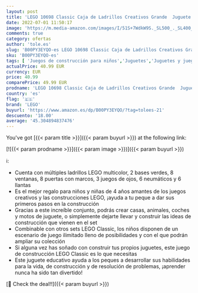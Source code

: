 ```yaml
---
layout: post
title: 'LEGO 10698 Classic Caja de Ladrillos Creativos Grande  Juguete Educativo  Juego de Construcción para Niños y Niñas +4 Años  Idea de Regalo'
date: 2022-07-01 11:50:17
image: 'https://m.media-amazon.com/images/I/51S+7WdkW9S._SL500_._SL400_.jpg'
comments: true
category: ofertas
author: 'tole.es'
slug: 'B00PY3EYQO-es LEGO 10698 Classic Caja de Ladrillos Creativos Grande...'
sku: 'B00PY3EYQO-es'
tags: [ 'Juegos de construcción para niños','Juguetes','Juguetes y juegos','Sets de construcción','lego','🇪🇸', ]
actualPrice: 40.99 EUR
currency: EUR
price: 40.99
comparePrice: 49.99 EUR
prodname: 'LEGO 10698 Classic Caja de Ladrillos Creativos Grande  Juguete Educativo  Juego de Construcción para Niños y Niñas +4 Años  Idea de Regalo'
country: 'es'
flag: '🇪🇸'
brand: 'LEGO'
buyurl: 'https://www.amazon.es/dp/B00PY3EYQO/?tag=tolees-21'
descuento: '18.00'
average: '45.304894837476'
---
```


You've got [{{< param title >}}]({{< param buyurl >}}) at the following link:

[![{{< param prodname >}}]({{< param image >}})]({{< param buyurl >}})

ℹ️:

- Cuenta con múltiples ladrillos LEGO multicolor, 2 bases verdes, 8 ventanas, 8 puertas con marcos, 3 juegos de ojos, 6 neumáticos y 6 llantas
- Es el mejor regalo para niños y niñas de 4 años amantes de los juegos creativos y las construcciones LEGO, ¡ayuda a tu peque a dar sus primeros pasos en la construcción
- Gracias a este increíble conjunto, podrás crear casas, animales, coches y motos de juguete, o simplemente dejarte llevar y construir las ideas de construcción que vienen en el set
- Combinable con otros sets LEGO Classic, los niños disponen de un escenario de juego ilimitado lleno de posibilidades y con el que podrán ampliar su colección
- Si alguna vez has soñado con construir tus propios juguetes, este juego de construcción LEGO Classic es lo que necesitas
- Este juguete educativo ayuda a los peques a desarrollar sus habilidades para la vida, de construcción y de resolución de problemas, ¡aprender nunca ha sido tan divertido!

[🛒 Check the deal!!]({{< param buyurl >}})
